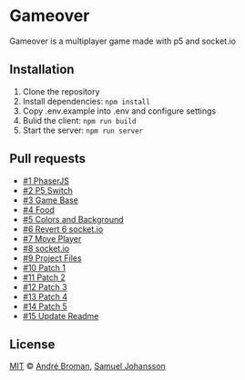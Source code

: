 # Gameover

Gameover is a multiplayer game made with p5 and socket.io

## Installation

1. Clone the repository
2. Install dependencies: `npm install`
3. Copy .env.example into .env and configure settings
4. Bulid the client: `npm run build`
5. Start the server: `npm run server`

## Pull requests

- [#1 PhaserJS](https://github.com/brooman/gameover/pull/1)
- [#2 P5 Switch](https://github.com/brooman/gameover/pull/2)
- [#3 Game Base](https://github.com/brooman/gameover/pull/3)
- [#4 Food](https://github.com/brooman/gameover/pull/4)
- [#5 Colors and Background](https://github.com/brooman/gameover/pull/5)
- [#6 Revert 6 socket.io](https://github.com/brooman/gameover/pull/6)
- [#7 Move Player](https://github.com/brooman/gameover/pull/7)
- [#8 socket.io](https://github.com/brooman/gameover/pull/8)
- [#9 Project Files](https://github.com/brooman/gameover/pull/9)
- [#10 Patch 1](https://github.com/brooman/gameover/pull/10)
- [#11 Patch 2](https://github.com/brooman/gameover/pull/11)
- [#12 Patch 3](https://github.com/brooman/gameover/pull/12)
- [#13 Patch 4](https://github.com/brooman/gameover/pull/13)
- [#14 Patch 5](https://github.com/brooman/gameover/pull/14)
- [#15 Update Readme](https://github.com/brooman/gameover/pull/15)

## License

[MIT](LICENSE) ©️ [André Broman](https://github.com/brooman), [Samuel Johansson](https://github.com/websamuel90)
